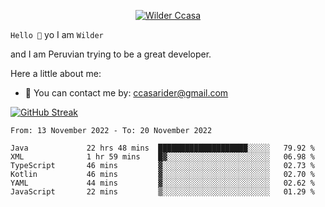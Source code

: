 <p align="center">
  <a href="https://github.com/Call4han"><img src="https://images2.alphacoders.com/505/505544.jpg" alt="Wilder Ccasa" /></a>
</p>


`Hello 👋`
yo I am `Wilder`

and I am Peruvian trying to be a great developer.






Here a little about me:
- 📝 You can contact me by: ccasarider@gmail.com


[![GitHub Streak](http://github-readme-streak-stats.herokuapp.com?user=Callahan&theme=dark&date_format=j%2Fn%5B%2FY%5D&background=201E1E&border=867815&stroke=E0E0E0&ring=268586&fire=DD401D&currStreakNum=ADDD8E&sideNums=76CBD5AA&currStreakLabel=6DBADD&sideLabels=6DBADD&dates=D0D0D0)](https://git.io/streak-stats)
<!--START_SECTION:waka-->

```text
From: 13 November 2022 - To: 20 November 2022

Java             22 hrs 48 mins  ████████████████████░░░░░   79.92 %
XML              1 hr 59 mins    █▓░░░░░░░░░░░░░░░░░░░░░░░   06.98 %
TypeScript       46 mins         ▓░░░░░░░░░░░░░░░░░░░░░░░░   02.73 %
Kotlin           46 mins         ▓░░░░░░░░░░░░░░░░░░░░░░░░   02.70 %
YAML             44 mins         ▓░░░░░░░░░░░░░░░░░░░░░░░░   02.62 %
JavaScript       22 mins         ▒░░░░░░░░░░░░░░░░░░░░░░░░   01.29 %
```

<!--END_SECTION:waka-->








